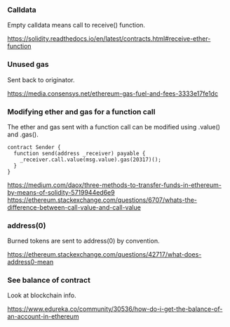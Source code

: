### Calldata

Empty calldata means call to receive() function.

https://solidity.readthedocs.io/en/latest/contracts.html#receive-ether-function


### Unused gas

Sent back to originator.

https://media.consensys.net/ethereum-gas-fuel-and-fees-3333e17fe1dc


### Modifying ether and gas for a function call

The ether and gas sent with a function call can be modified using .value() and .gas().

```
contract Sender {
  function send(address _receiver) payable {
    _receiver.call.value(msg.value).gas(20317)();
  }
}
```


https://medium.com/daox/three-methods-to-transfer-funds-in-ethereum-by-means-of-solidity-5719944ed6e9
https://ethereum.stackexchange.com/questions/6707/whats-the-difference-between-call-value-and-call-value


### address(0)

Burned tokens are sent to address(0) by convention.

https://ethereum.stackexchange.com/questions/42717/what-does-address0-mean


### See balance of contract

Look at blockchain info.

https://www.edureka.co/community/30536/how-do-i-get-the-balance-of-an-account-in-ethereum